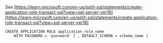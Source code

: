 See [https://learn.microsoft.com/en-us/sql/t-sql/statements/create-application-role-transact-sql?view=sql-server-ver16](https://learn.microsoft.com/en-us/sql/t-sql/statements/create-application-role-transact-sql?view=sql-server-ver16)
```
CREATE APPLICATION ROLE application_role_name   
    WITH PASSWORD = 'password' [ , DEFAULT_SCHEMA = schema_name ]
```
